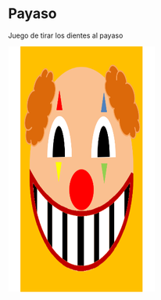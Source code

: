 # Payaso
 Juego de tirar los dientes al payaso

<img src="/Assets/Payaso/payasoIcono.png" width="300" height="500"/>
